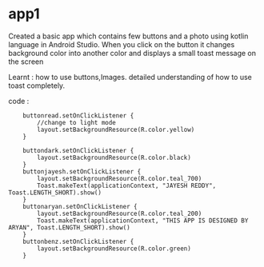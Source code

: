# app1
Created a basic app which contains few buttons and a photo using kotlin language in Android Studio.
When you click on the button it changes background color into another color and displays a small toast message on the screen 

Learnt : how to use buttons,Images.
         detailed understanding of how to use toast completely.

code :


        buttonread.setOnClickListener {
            //change to light mode
            layout.setBackgroundResource(R.color.yellow)
        }

        buttondark.setOnClickListener {
            layout.setBackgroundResource(R.color.black)
        }
        buttonjayesh.setOnClickListener {
            layout.setBackgroundResource(R.color.teal_700)
            Toast.makeText(applicationContext, "JAYESH REDDY", Toast.LENGTH_SHORT).show()
        }
        buttonaryan.setOnClickListener {
            layout.setBackgroundResource(R.color.teal_200)
            Toast.makeText(applicationContext, "THIS APP IS DESIGNED BY ARYAN", Toast.LENGTH_SHORT).show()
        }
        buttonbenz.setOnClickListener {
            layout.setBackgroundResource(R.color.green)
        }
